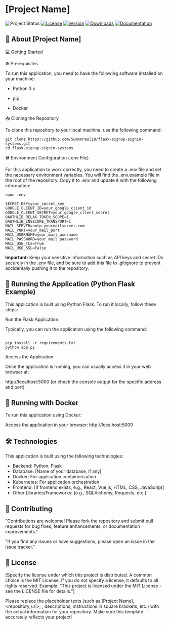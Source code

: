 # [Project Name]

![Project Status](https://img.shields.io/badge/status-active-brightgreen.svg)  [![License](https://img.shields.io/badge/License-MIT-blue.svg)](https://opensource.org/licenses/MIT)  [![Version](https://img.shields.io/badge/version-1.0.0-blue.svg)](https://your-project-website.com/releases) [![Downloads](https://img.shields.io/badge/downloads-10k%2B-brightgreen.svg)](https://your-project-website.com/downloads) [![Documentation](https://img.shields.io/badge/docs-online-blueviolet.svg)](https://your-project-website.com/documentation)

## 🚀 About [Project Name]

💻 Getting Started

⚙️ Prerequisites

To run this application, you need to have the following software installed on your machine:

* Python 3.x

* pip

* Docker



📥 Cloning the Repository

To clone this repository to your local machine, use the following command:

```
git clone https://github.com/SumonPaul18/flask-signup-signin-systems.git
cd flask-signup-signin-systems
```
🛠️ Environment Configuration (.env File)

For this application to work correctly, you need to create a .env file and set the necessary environment variables. You will find the .env.example file in the root of the repository. Copy it to .env and update it with the following information:

```
nano .env
```

```
SECRET_KEY=your_secret_key
GOOGLE_CLIENT_ID=your_google_client_id
GOOGLE_CLIENT_SECRET=your_google_client_secret
OAUTHLIB_RELAX_TOKEN_SCOPE=1
OAUTHLIB_INSECURE_TRANSPORT=1
MAIL_SERVER=smtp.yourmailserver.com
MAIL_PORT=your_mail_port
MAIL_USERNAME=your_mail_username
MAIL_PASSWORD=your_mail_password
MAIL_USE_TLS=True
MAIL_USE_SSL=False
```

**Important:** 
Keep your sensitive information such as API keys and secret IDs securely in the .env file, and be sure to add this file to .gitignore to prevent accidentally pushing it to the repository.

## 🏃 Running the Application (Python Flask Example)

This application is built using Python Flask. To run it locally, follow these steps:

Run the Flask Application:

Typically, you can run the application using the following command:

```

pip install -r requirements.txt
python app.py
```
Access the Application:

Once the application is running, you can usually access it in your web browser at:

http://localhost:5000 (or check the console output for the specific address and port)

## 🐳 Running with Docker
To run this application using Docker:

Access the application in your browser: http://localhost:5000


## 🛠️ Technologies
This application is built using the following technologies:

* Backend: Python, Flask
* Database: [Name of your database, if any]
* Docker: For application containerization
* Kubernetes: For application orchestration
* Frontend: [If frontend exists, e.g., React, Vue.js, HTML, CSS, JavaScript]
* Other Libraries/Frameworks: [e.g., SQLAlchemy, Requests, etc.]

## 🤝 Contributing

"Contributions are welcome! Please fork the repository and submit pull requests for bug fixes, feature enhancements, or documentation improvements."

"If you find any issues or have suggestions, please open an issue in the issue tracker."

## 📜 License
[Specify the license under which this project is distributed. A common choice is the MIT License. If you do not specify a license, it defaults to all rights reserved. Example: "This project is licensed under the MIT License - see the LICENSE file for details."]

Please replace the placeholder texts (such as [Project Name], <repository_url>, <your-dockerhub-username>, descriptions, instructions in square brackets, etc.) with the actual information for your repository. Make sure this template accurately reflects your project!